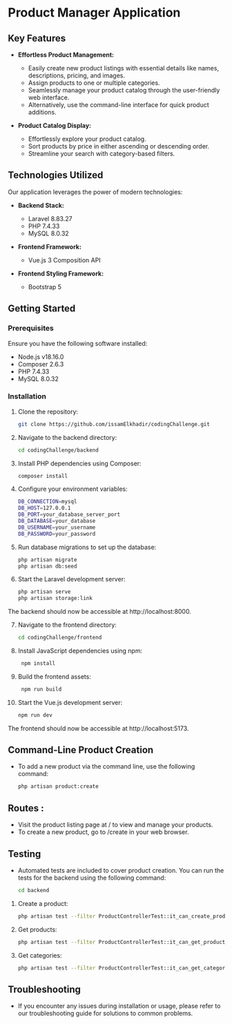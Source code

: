 # Product Manager Application

## Key Features

- **Effortless Product Management:**
  - Easily create new product listings with essential details like names, descriptions, pricing, and images.
  - Assign products to one or multiple categories.
  - Seamlessly manage your product catalog through the user-friendly web interface.
  - Alternatively, use the command-line interface for quick product additions.

- **Product Catalog Display:**
  - Effortlessly explore your product catalog.
  - Sort products by price in either ascending or descending order.
  - Streamline your search with category-based filters.

## Technologies Utilized

Our application leverages the power of modern technologies:

- **Backend Stack:**
  - Laravel 8.83.27
  - PHP 7.4.33
  - MySQL 8.0.32

- **Frontend Framework:**
  - Vue.js 3 Composition API
  
- **Frontend Styling Framework:**
  - Bootstrap 5

## Getting Started

### Prerequisites

Ensure you have the following software installed:

- Node.js v18.16.0
- Composer 2.6.3
- PHP 7.4.33
- MySQL 8.0.32

### Installation

1. Clone the repository:

   ```bash
   git clone https://github.com/issamElkhadir/codingChallenge.git
2. Navigate to the backend directory:
   ```bash
   cd codingChallenge/backend
3. Install PHP dependencies using Composer:
   ```bash
   composer install
5. Configure your environment variables:
    ```bash
    DB_CONNECTION=mysql
    DB_HOST=127.0.0.1
    DB_PORT=your_database_server_port
    DB_DATABASE=your_database
    DB_USERNAME=your_username
    DB_PASSWORD=your_password

6. Run database migrations to set up the database:
   ```bash
   php artisan migrate
   php artisan db:seed
7. Start the Laravel development server:
   ```bash
   php artisan serve
   php artisan storage:link

The backend should now be accessible at http://localhost:8000.

7. Navigate to the frontend directory:
   ```bash
   cd codingChallenge/frontend
8. Install JavaScript dependencies using npm:
   ```bash
    npm install
9. Build the frontend assets:
   ```bash
    npm run build
9. Start the Vue.js development server:
   ```bash
   npm run dev
The frontend should now be accessible at http://localhost:5173.

## Command-Line Product Creation
- To add a new product via the command line, use the following command:
   ```bash
   php artisan product:create 
   
## Routes :
- Visit the product listing page at / to view and manage your products.
- To create a new product, go to /create in your web browser.


## Testing 

- Automated tests are included to cover product creation. You can run the tests for the backend using the   following command:
   ```bash
   cd backend
1. Create a product:
   ```bash
   php artisan test --filter ProductControllerTest::it_can_create_product
2. Get products:
   ```bash
   php artisan test --filter ProductControllerTest::it_can_get_products
3. Get categories:
   ```bash
   php artisan test --filter ProductControllerTest::it_can_get_categories

## Troubleshooting
- If you encounter any issues during installation or usage, please refer to our troubleshooting guide for solutions to common problems.